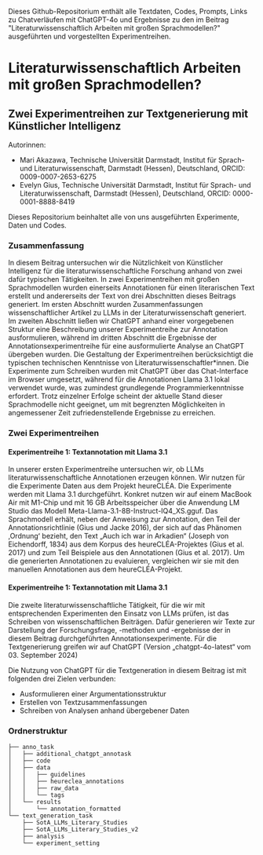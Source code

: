 Dieses Github-Repositorium enthält alle Textdaten, Codes, Prompts, Links zu Chatverläufen mit ChatGPT-4o und Ergebnisse zu den im Beitrag "Literaturwissenschaftlich Arbeiten mit großen Sprachmodellen?" ausgeführten und vorgestellten Experimentreihen. 


# Literaturwissenschaftlich Arbeiten mit großen Sprachmodellen?
## Zwei Experimentreihen zur Textgenerierung mit Künstlicher Intelligenz

Autorinnen: 
- Mari Akazawa, Technische Universität Darmstadt, Institut für Sprach- und Literaturwissenschaft, Darmstadt (Hessen), Deutschland, ORCID: 0009-0007-2653-6275
- Evelyn Gius, Technische Universität Darmstadt, Institut für Sprach- und Literaturwissenschaft, Darmstadt (Hessen), Deutschland, ORCID: 0000-0001-8888-8419

Dieses Repositorium beinhaltet alle von uns ausgeführten Experimente, Daten und Codes.

### Zusammenfassung
In diesem Beitrag untersuchen wir die Nützlichkeit von Künstlicher Intelligenz für die literaturwissenschaftliche Forschung anhand von zwei dafür typischen Tätigkeiten. In zwei Experimentreihen mit großen Sprachmodellen wurden einerseits Annotationen für einen literarischen Text erstellt und andererseits der Text von drei Abschnitten dieses Beitrags generiert. Im ersten Abschnitt wurden Zusammenfassungen wissenschaftlicher Artikel zu LLMs in der Literaturwissenschaft generiert. Im zweiten Abschnitt ließen wir ChatGPT anhand einer vorgegebenen Struktur eine Beschreibung unserer Experimentreihe zur Annotation ausformulieren, während im dritten Abschnitt die Ergebnisse der Annotationsexperimentreihe für eine ausformulierte Analyse an ChatGPT übergeben wurden. 
Die Gestaltung der Experimentreihen berücksichtigt die typischen technischen Kenntnisse von Literaturwissenschaftler*innen. Die Experimente zum Schreiben wurden mit ChatGPT über das Chat-Interface im Browser umgesetzt, während für die Annotationen Llama 3.1 lokal verwendet wurde, was zumindest grundlegende Programmierkenntnisse erfordert. Trotz einzelner Erfolge scheint der aktuelle Stand dieser Sprachmodelle nicht geeignet, um mit begrenzten Möglichkeiten in angemessener Zeit zufriedenstellende Ergebnisse zu erreichen. 



### Zwei Experimentreihen

#### Experimentreihe 1: Textannotation mit Llama 3.1

In unserer ersten Experimentreihe untersuchen wir, ob LLMs literaturwissenschaftliche Annotationen erzeugen können. 
Wir nutzen für die Experimente Daten aus dem Projekt heureCLÉA. Die Experimente werden mit Llama 3.1 durchgeführt. Konkret nutzen wir auf einem MacBook Air mit M1-Chip und mit 16 GB Arbeitsspeicher über die Anwendung LM Studio das Modell Meta-Llama-3.1-8B-Instruct-IQ4_XS.gguf.
Das Sprachmodell erhält, neben der Anweisung zur Annotation, den Teil der Annotationsrichtlinie (Gius und Jacke 2016), der sich auf das Phänomen ,Ordnungʻ bezieht, den Text „Auch ich war in Arkadien“ (Joseph von Eichendorff, 1834) aus dem Korpus des heureCLÉA-Projektes (Gius et al. 2017) und zum Teil Beispiele aus den Annotationen (Gius et al. 2017). Um die generierten Annotationen zu evaluieren, vergleichen wir sie mit den manuellen Annotationen aus dem heureCLÉA-Projekt. 


#### Experimentreihe 1: Textannotation mit Llama 3.1

Die zweite literaturwissenschaftliche Tätigkeit, für die wir mit entsprechenden Experimenten den Einsatz von LLMs prüfen, ist das Schreiben von wissenschaftlichen Beiträgen. Dafür generieren wir Texte zur Darstellung der Forschungsfrage, -methoden und -ergebnisse der in diesem Beitrag durchgeführten Annotationsexperimente. Für die Textgenerierung greifen wir auf ChatGPT (Version „chatgpt-4o-latest“ vom 03. September 2024)

Die Nutzung von ChatGPT für die Textgeneration in diesem Beitrag ist mit folgenden drei Zielen verbunden: 
- Ausformulieren einer Argumentationsstruktur 
- Erstellen von Textzusammenfassungen
- Schreiben von Analysen anhand übergebener Daten



### Ordnerstruktur

```
├── anno_task
│   ├── additional_chatgpt_annotask
│   ├── code
│   ├── data
│   │   ├── guidelines
│   │   ├── heureclea_annotations
│   │   ├── raw_data
│   │   └── tags
│   └── results
│       └── annotation_formatted
└── text_generation_task
    ├── SotA_LLMs_Literary_Studies
    ├── SotA_LLMs_Literary_Studies_v2
    ├── analysis
    └── experiment_setting
```

